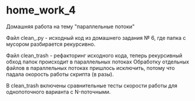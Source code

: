 # home_work_4

Домашняя работа на тему "параллельные потоки"

Файл clean_.py  - исходный код из домашнего задания № 6, где папка с мусором разбирается рекурсивно.

Файл clean_trash - рефакторинг исходного кода, теперь рекурсивный обход папок происходит в параллельных потоках
Обработку отдельных файлов в параллельных потоках пришлось исключить, потому что падала окорость работы скрипта (в разы).

В clean_trash включены сравнительные тесты скорости работы для однопоточного варианта  с N-поточными.
